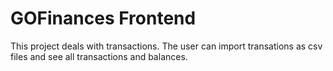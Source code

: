 # GOFinances Frontend

This project deals with transactions. The user can import transations as csv files and see all transactions and balances.

